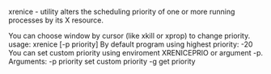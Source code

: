 xrenice - utility alters the scheduling priority of one or more running processes by its X resource.

You can choose window by cursor (like xkill or xprop) to change priority.
usage:  xrenice [-p priority]
By default program using highest priority: -20
You can set custom priority using enviroment XRENICEPRIO or argument -p.
Arguments:
    -p priority                         set custom priority
    -g                                  get priority
